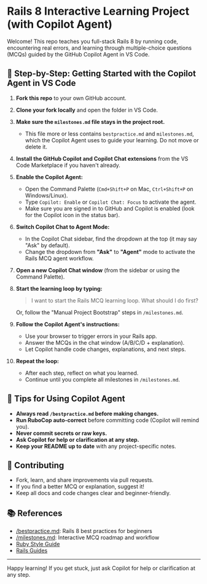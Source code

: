 # Rails 8 Interactive Learning Project (with Copilot Agent)

Welcome! This repo teaches you full-stack Rails 8 by running code, encountering real errors, and learning through multiple-choice questions (MCQs) guided by the GitHub Copilot Agent in VS Code.

## 🚦 Step-by-Step: Getting Started with the Copilot Agent in VS Code

1. **Fork this repo** to your own GitHub account.
2. **Clone your fork locally** and open the folder in VS Code.
3. **Make sure the `milestones.md` file stays in the project root.**
   - This file more or less contains `bestpractice.md` and `milestones.md`, which the Copilot Agent uses to guide your learning. Do not move or delete it.
4. **Install the GitHub Copilot and Copilot Chat extensions** from the VS Code Marketplace if you haven't already.
5. **Enable the Copilot Agent:**
   - Open the Command Palette (`Cmd+Shift+P` on Mac, `Ctrl+Shift+P` on Windows/Linux).
   - Type `Copilot: Enable` or `Copilot Chat: Focus` to activate the agent.
   - Make sure you are signed in to GitHub and Copilot is enabled (look for the Copilot icon in the status bar).
6. **Switch Copilot Chat to Agent Mode:**
   - In the Copilot Chat sidebar, find the dropdown at the top (it may say "Ask" by default).
   - Change the dropdown from **"Ask"** to **"Agent"** mode to activate the Rails MCQ agent workflow.
7. **Open a new Copilot Chat window** (from the sidebar or using the Command Palette).
8. **Start the learning loop by typing:**

   > I want to start the Rails MCQ learning loop. What should I do first?

   Or, follow the "Manual Project Bootstrap" steps in `/milestones.md`.

9. **Follow the Copilot Agent's instructions:**
   - Use your browser to trigger errors in your Rails app.
   - Answer the MCQs in the chat window (A/B/C/D + explanation).
   - Let Copilot handle code changes, explanations, and next steps.

10. **Repeat the loop:**
    - After each step, reflect on what you learned.
    - Continue until you complete all milestones in `/milestones.md`.

## 📝 Tips for Using Copilot Agent

- **Always read `/bestpractice.md` before making changes.**
- **Run RuboCop auto-correct** before committing code (Copilot will remind you).
- **Never commit secrets or raw keys.**
- **Ask Copilot for help or clarification at any step.**
- **Keep your README up to date** with any project-specific notes.

## 🤝 Contributing

- Fork, learn, and share improvements via pull requests.
- If you find a better MCQ or explanation, suggest it!
- Keep all docs and code changes clear and beginner-friendly.

## 📚 References

- [/bestpractice.md](./bestpractice.md): Rails 8 best practices for beginners
- [/milestones.md](./milestones.md): Interactive MCQ roadmap and workflow
- [Ruby Style Guide](https://rubystyle.guide/)
- [Rails Guides](https://guides.rubyonrails.org/)

---

Happy learning! If you get stuck, just ask Copilot for help or clarification at any step.
